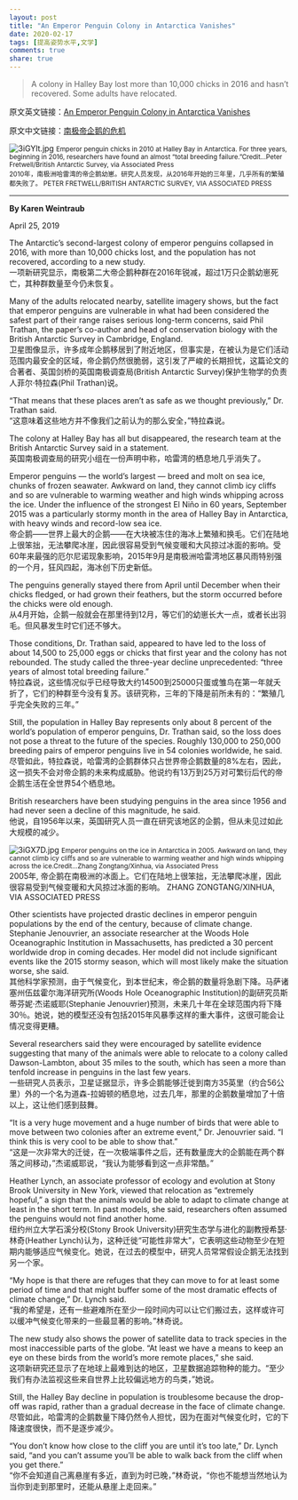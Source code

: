 ```yaml
---
layout: post
title: "An Emperor Penguin Colony in Antarctica Vanishes"
date: 2020-02-17
tags: [提高姿势水平,文学]
comments: true
share: true
---
```


> A colony in Halley Bay lost more than 10,000 chicks in 2016 and hasn’t recovered. Some adults have relocated.

原文英文链接：[An Emperor Penguin Colony in Antarctica Vanishes](https://www.nytimes.com/2019/04/25/science/emperor-penguins-antarctica.html)

原文中文链接：[南极帝企鹅的危机](https://cn.nytimes.com/science/20190430/emperor-penguins-antarctica/)

<img src="https://s2.ax1x.com/2020/02/17/3iGYlt.jpg" alt="3iGYlt.jpg" border="0" />
<small>Emperor penguin chicks in 2010 at Halley Bay in Antarctica. For three years, beginning in 2016, researchers have found an almost “total breeding failure.”Credit...Peter Fretwell/British Antarctic Survey, via Associated Press</small><br/><small>2010年，南极洲哈雷湾的帝企鹅幼崽。研究人员发现，从2016年开始的三年里，几乎所有的繁殖都失败了。 PETER FRETWELL/BRITISH ANTARCTIC SURVEY, VIA ASSOCIATED PRESS</small>

---

**By Karen Weintraub**

April 25, 2019

The Antarctic’s second-largest colony of emperor penguins collapsed in 2016, with more than 10,000 chicks lost, and the population has not recovered, according to a new study.<br/>一项新研究显示，南极第二大帝企鹅种群在2016年锐减，超过1万只企鹅幼崽死亡，其种群数量至今仍未恢复。

Many of the adults relocated nearby, satellite imagery shows, but the fact that emperor penguins are vulnerable in what had been considered the safest part of their range raises serious long-term concerns, said Phil Trathan, the paper’s co-author and head of conservation biology with the British Antarctic Survey in Cambridge, England.<br/>卫星图像显示，许多成年企鹅移居到了附近地区，但事实是，在被认为是它们活动范围内最安全的区域，帝企鹅仍然很脆弱，这引发了严峻的长期担忧，这篇论文的合著者、英国剑桥的英国南极调查局(British Antarctic Survey)保护生物学的负责人菲尔·特拉森(Phil Trathan)说。

“That means that these places aren’t as safe as we thought previously,” Dr. Trathan said.<br/>“这意味着这些地方并不像我们之前认为的那么安全，”特拉森说。

The colony at Halley Bay has all but disappeared, the research team at the British Antarctic Survey said in a statement.<br/>英国南极调查局的研究小组在一份声明中称，哈雷湾的栖息地几乎消失了。

Emperor penguins — the world’s largest — breed and molt on sea ice, chunks of frozen seawater. Awkward on land, they cannot climb icy cliffs and so are vulnerable to warming weather and high winds whipping across the ice. Under the influence of the strongest El Niño in 60 years, September 2015 was a particularly stormy month in the area of Halley Bay in Antarctica, with heavy winds and record-low sea ice.<br/>帝企鹅——世界上最大的企鹅——在大块被冻住的海冰上繁殖和换毛。它们在陆地上很笨拙，无法攀爬冰崖，因此很容易受到气候变暖和大风掠过冰面的影响。受60年来最强的厄尔尼诺现象影响，2015年9月是南极洲哈雷湾地区暴风雨特别强的一个月，狂风四起，海冰创下历史新低。

The penguins generally stayed there from April until December when their chicks fledged, or had grown their feathers, but the storm occurred before the chicks were old enough.<br/>从4月开始，企鹅一般就会在那里待到12月，等它们的幼崽长大一点，或者长出羽毛。但风暴发生时它们还不够大。

Those conditions, Dr. Trathan said, appeared to have led to the loss of about 14,500 to 25,000 eggs or chicks that first year and the colony has not rebounded. The study called the three-year decline unprecedented: “three years of almost total breeding failure.”<br/>特拉森说，这些情况似乎已经导致大约14500到25000只蛋或雏鸟在第一年就夭折了，它们的种群至今没有复苏。该研究称，三年的下降是前所未有的：“繁殖几乎完全失败的三年。”

Still, the population in Halley Bay represents only about 8 percent of the world’s population of emperor penguins, Dr. Trathan said, so the loss does not pose a threat to the future of the species. Roughly 130,000 to 250,000 breeding pairs of emperor penguins live in 54 colonies worldwide, he said.<br/>尽管如此，特拉森说，哈雷湾的企鹅群体只占世界帝企鹅数量的8%左右，因此，这一损失不会对帝企鹅的未来构成威胁。他说约有13万到25万对可繁衍后代的帝企鹅生活在全世界54个栖息地。

British researchers have been studying penguins in the area since 1956 and had never seen a decline of this magnitude, he said.<br/>他说，自1956年以来，英国研究人员一直在研究该地区的企鹅，但从未见过如此大规模的减少。

<img src="https://s2.ax1x.com/2020/02/17/3iGX7D.jpg" alt="3iGX7D.jpg" border="0" />
<small>Emperor penguins on the ice in Antarctica in 2005. Awkward on land, they cannot climb icy cliffs and so are vulnerable to warming weather and high winds whipping across the ice.Credit...Zhang Zongtang/Xinhua, via Associated Press</small><br/>2005年, 帝企鹅在南极洲的冰面上。它们在陆地上很笨拙，无法攀爬冰崖，因此很容易受到气候变暖和大风掠过冰面的影响。 ZHANG ZONGTANG/XINHUA, VIA ASSOCIATED PRESS

Other scientists have projected drastic declines in emperor penguin populations by the end of the century, because of climate change. Stephanie Jenouvrier, an associate researcher at the Woods Hole Oceanographic Institution in Massachusetts, has predicted a 30 percent worldwide drop in coming decades. Her model did not include significant events like the 2015 stormy season, which will most likely make the situation worse, she said.<br/>其他科学家预测，由于气候变化，到本世纪末，帝企鹅的数量将急剧下降。马萨诸塞州伍兹霍尔海洋研究所(Woods Hole Oceanographic Institution)的副研究员斯蒂芬妮·杰诺威耶(Stephanie Jenouvrier)预测，未来几十年在全球范围内将下降30％。她说，她的模型还没有包括2015年风暴季这样的重大事件，这很可能会让情况变得更糟。

Several researchers said they were encouraged by satellite evidence suggesting that many of the animals were able to relocate to a colony called Dawson-Lambton, about 35 miles to the south, which has seen a more than tenfold increase in penguins in the last few years.<br/>一些研究人员表示，卫星证据显示，许多企鹅能够迁徙到南方35英里（约合56公里）外的一个名为道森-拉姆顿的栖息地，过去几年，那里的企鹅数量增加了十倍以上，这让他们感到鼓舞。

“It is a very huge movement and a huge number of birds that were able to move between two colonies after an extreme event,” Dr. Jenouvrier said. “I think this is very cool to be able to show that.”<br/>“这是一次非常大的迁徙，在一次极端事件之后，还有数量庞大的企鹅能在两个群落之间移动，”杰诺威耶说，“我认为能够看到这一点非常酷。”

Heather Lynch, an associate professor of ecology and evolution at Stony Brook University in New York, viewed that relocation as “extremely hopeful,” a sign that the animals would be able to adapt to climate change at least in the short term. In past models, she said, researchers often assumed the penguins would not find another home.<br/>纽约州立大学石溪分校(Stony Brook University)研究生态学与进化的副教授希瑟·林奇(Heather Lynch)认为，这种迁徙“可能性非常大”，它表明这些动物至少在短期内能够适应气候变化。她说，在过去的模型中，研究人员常常假设企鹅无法找到另一个家。

“My hope is that there are refuges that they can move to for at least some period of time and that might buffer some of the most dramatic effects of climate change,” Dr. Lynch said.<br/>“我的希望是，还有一些避难所在至少一段时间内可以让它们搬过去，这样或许可以缓冲气候变化带来的一些最显著的影响。”林奇说。

The new study also shows the power of satellite data to track species in the most inaccessible parts of the globe. “At least we have a means to keep an eye on these birds from the world’s more remote places,” she said.<br/>这项新研究还显示了在地球上最难到达的地区，卫星数据追踪物种的能力。“至少我们有办法监视这些来自世界上比较偏远地方的鸟类，”她说。

Still, the Halley Bay decline in population is troublesome because the drop-off was rapid, rather than a gradual decrease in the face of climate change.<br/>尽管如此，哈雷湾的企鹅数量下降仍然令人担忧，因为在面对气候变化时，它的下降速度很快，而不是逐步减少。

“You don’t know how close to the cliff you are until it’s too late,” Dr. Lynch said, “and you can’t assume you’ll be able to walk back from the cliff when you get there.”<br/>“你不会知道自己离悬崖有多近，直到为时已晚，”林奇说，“你也不能想当然地认为当你到走到那里时，还能从悬崖上走回来。”